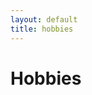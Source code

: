 ```yaml
---
layout: default
title: hobbies
---
```


<div class="post">
	<h1 class="pageTitle">Hobbies</h1>
</div>

